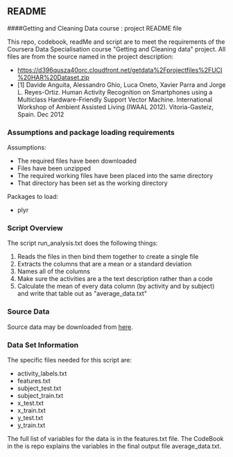 ## README
####Getting and Cleaning Data course : project README file

This repo, codebook, readMe and script are to meet the requirements of the Coursera Data Specialisation course "Getting and Cleaning data" project. All files are from the source named in the project description:

* https://d396qusza40orc.cloudfront.net/getdata%2Fprojectfiles%2FUCI%20HAR%20Dataset.zip
* [1] Davide Anguita, Alessandro Ghio, Luca Oneto, Xavier Parra and Jorge L. Reyes-Ortiz. Human Activity Recognition on Smartphones using a Multiclass Hardware-Friendly Support Vector Machine. International Workshop of Ambient Assisted Living (IWAAL 2012). Vitoria-Gasteiz, Spain. Dec 2012



### Assumptions and package loading requirements
Assumptions:

* The required files have been downloaded 
* Files have been unzipped 
* The required working files have been placed into the same directory
* That directory has been set as the working directory


Packages to load:

* plyr


### Script Overview
The script run_analysis.txt does the following things:

1. Reads the files in then bind them together to create a single file
2. Extracts the columns that are a mean or a standard deviation
3. Names all of the columns
4. Make sure the activities are a the text description rather than a code
5. Calculate the mean of every data column (by activity and by subject) and write that table out as "average_data.txt"


### Source Data
Source data may be downloaded from [here](https://d396qusza40orc.cloudfront.net/getdata%2Fprojectfiles%2FUCI%20HAR%20Dataset.zip).


### Data Set Information
The specific files needed for this script are:

* activity_labels.txt
* features.txt
* subject_test.txt
* subject_train.txt
* x_test.txt
* x_train.txt
* y_test.txt
* y_train.txt

The full list of variables for the data is in the features.txt file. The CodeBook in the is repo explains the variables in the final output file average_data.txt.
